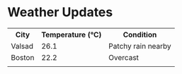 # Weather Updates

<!-- WEATHER-UPDATE-START -->
<table><tr><th>City</th><th>Temperature (°C)</th><th>Condition</th></tr><tr><td>Valsad</td><td>26.1</td><td>Patchy rain nearby</td></tr><tr><td>Boston</td><td>22.2</td><td>Overcast</td></tr><tr><td></td><td></td><td></td></tr></table>
<!-- WEATHER-UPDATE-END -->

